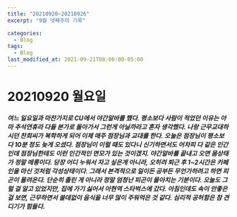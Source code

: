 ```yaml
---
title: "20210920~20210926"
excerpt: "9월 넷째주의 기록"

categories:
  - Blog
tags:
  - Blog
last_modified_at: 2021-09-21T08:06:00-05:00
---
```

# 20210920 월요일
##### 여느 일요일과 마찬가지로 CU에서 야간알바를 했다. 평소보다 사람이 적었던 이유는 아마 추석연휴라 다들 본가로 돌아가서 그런게 아닐까라고 혼자 생각했다. 나랑 근무교대하시던 찬희씨가 복학하게 되어 이제 매주 점장님과 교대를 한다. 오늘은 점장님이 평소보다 10분 정도 늦게 오셨다. 점장님이 이럴 때도 있다니 신기하면서도 어차피 다 같은 인간인데 점장님한테도 이런 인간적인 면모가 있는 것이겠지. 야간알바를 끝내고 오면 몸상태가 정말 메롱이다. 당장 어디 누워서 자고 싶은게 아니라, 오히려 퇴근 후 1~2시간은 카페인을 마신 것처럼 각성상태이다. 그래서 본격적으로 일이든 공부든 무언가하려고 하면 피곤이 몰려온다. 단순히 졸린 게 아니라 정말 엄청난 피곤이 몰아치는 기분이다. 오늘도 그럴 걸 알고 있었지만, 집에 가기 싫어서 아현역 스타벅스에 갔다. 아침인데도 속이 안좋은 걸 보면, 근무하면서 쓸데없이 음식을 너무 많이 주워먹은 것 같다. 심리적 공허함은 참 견디기가 힘들다.
